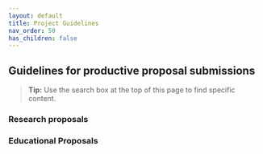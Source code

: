 ```yaml
---
layout: default
title: Project Guidelines
nav_order: 50
has_children: false
---
```


## Guidelines for productive proposal submissions 

> **Tip:** Use the search box at the top of this page to find specific content.




### Research proposals



### Educational Proposals 

